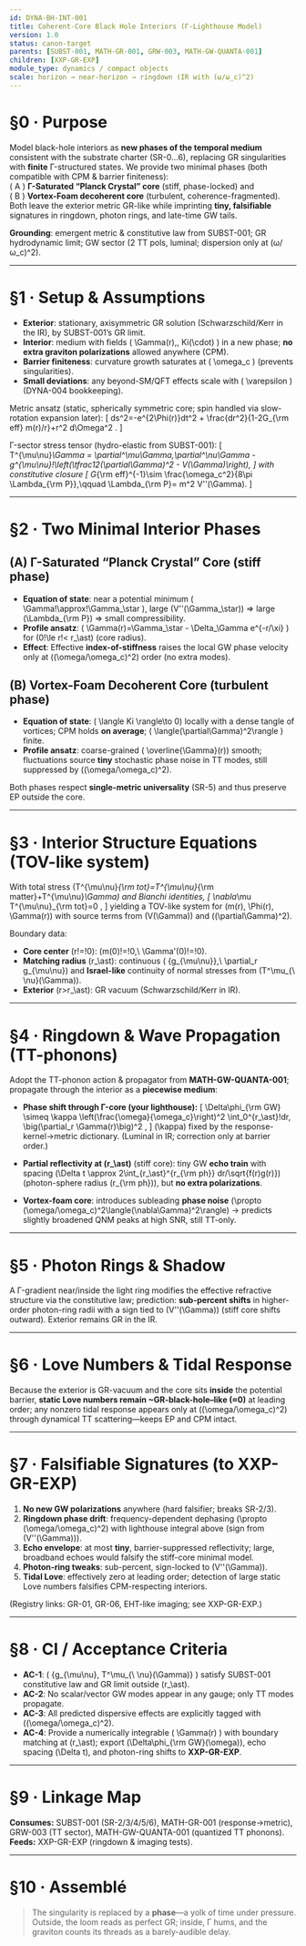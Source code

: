 ```yaml
---
id: DYNA-BH-INT-001
title: Coherent-Core Black Hole Interiors (Γ-Lighthouse Model)
version: 1.0
status: canon-target
parents: [SUBST-001, MATH-GR-001, GRW-003, MATH-GW-QUANTA-001]
children: [XXP-GR-EXP]
module_type: dynamics / compact objects
scale: horizon → near-horizon → ringdown (IR with (ω/ω_c)^2)
---
```


# §0 · Purpose

Model black-hole interiors as **new phases of the temporal medium** consistent with the substrate charter (SR-0…6), replacing GR singularities with **finite** Γ-structured states. We provide two minimal phases (both compatible with CPM & barrier finiteness):  
( A ) **Γ-Saturated “Planck Crystal” core** (stiff, phase-locked) and  
( B ) **Vortex-Foam decoherent core** (turbulent, coherence-fragmented).  
Both leave the exterior metric GR-like while imprinting **tiny, falsifiable** signatures in ringdown, photon rings, and late-time GW tails.

**Grounding**: emergent metric & constitutive law from SUBST-001; GR hydrodynamic limit; GW sector (2 TT pols, luminal; dispersion only at (ω/ω_c)^2).    

---

# §1 · Setup & Assumptions

- **Exterior**: stationary, axisymmetric GR solution (Schwarzschild/Kerr in the IR), by SUBST-001’s GR limit.   
- **Interior**: medium with fields \( \Gamma(r),\, Ki(\cdot) \) in a new phase; **no extra graviton polarizations** allowed anywhere (CPM).    
- **Barrier finiteness**: curvature growth saturates at \( \omega_c \) (prevents singularities).   
- **Small deviations**: any beyond-SM/QFT effects scale with \( \varepsilon \) (DYNA-004 bookkeeping). 

Metric ansatz (static, spherically symmetric core; spin handled via slow-rotation expansion later):
\[
ds^2=-e^{2\Phi(r)}dt^2 + \frac{dr^2}{1-2G_{\rm eff} m(r)/r}+r^2 d\Omega^2 .
\]

Γ-sector stress tensor (hydro-elastic from SUBST-001):
\[
T^{\mu\nu}_\Gamma = \partial^\mu\Gamma\,\partial^\nu\Gamma - g^{\mu\nu}\!\left(\tfrac12(\partial\Gamma)^2 - V(\Gamma)\right),
\]
with constitutive closure
\[
G_{\rm eff}^{-1}\sim \frac{\omega_c^2}{8\pi \Lambda_{\rm P}},\qquad
\Lambda_{\rm P}= m^2 V''(\Gamma).
\] 

---

# §2 · Two Minimal Interior Phases

## (A) Γ-Saturated “Planck Crystal” Core (stiff phase)
- **Equation of state**: near a potential minimum \( \Gamma\!\approx\!\Gamma_\star \), large \(V''(\Gamma_\star)\) ⇒ large \(\Lambda_{\rm P}\) ⇒ small compressibility.   
- **Profile ansatz**: \( \Gamma(r)=\Gamma_\star - \Delta_\Gamma e^{-r/\xi} \) for \(0\!\le r\!< r_\ast\) (core radius).  
- **Effect**: Effective **index-of-stiffness** raises the local GW phase velocity only at \((\omega/\omega_c)^2\) order (no extra modes). 

## (B) Vortex-Foam Decoherent Core (turbulent phase)
- **Equation of state**: \( \langle Ki \rangle\to 0\) locally with a dense tangle of vortices; CPM holds **on average**; \( \langle(\partial\Gamma)^2\rangle \) finite.  
- **Profile ansatz**: coarse-grained \( \overline{\Gamma}(r)\) smooth; fluctuations source **tiny** stochastic phase noise in TT modes, still suppressed by \((\omega/\omega_c)^2\). 

Both phases respect **single-metric universality** (SR-5) and thus preserve EP outside the core. 

---

# §3 · Interior Structure Equations (TOV-like system)

With total stress \(T^{\mu\nu}_{\rm tot}=T^{\mu\nu}_{\rm matter}+T^{\mu\nu}_\Gamma\) and Bianchi identities,
\[
\nabla_\mu T^{\mu\nu}_{\rm tot}=0 ,
\]
yielding a TOV-like system for \(m(r), \Phi(r), \Gamma(r)\) with source terms from \(V(\Gamma)\) and \((\partial\Gamma)^2\). 

Boundary data:
- **Core center** \(r\!=\!0\): \(m(0)\!=\!0,\ \Gamma'(0)\!=\!0\).  
- **Matching radius** \(r_\ast\): continuous \( \{g_{\mu\nu}\},\ \partial_r g_{\mu\nu}\) and **Israel-like** continuity of normal stresses from \(T^\mu_{\ \nu}(\Gamma)\).  
- **Exterior** \(r>r_\ast\): GR vacuum (Schwarzschild/Kerr in IR). 

---

# §4 · Ringdown & Wave Propagation (TT-phonons)

Adopt the TT-phonon action & propagator from **MATH-GW-QUANTA-001**; propagate through the interior as a **piecewise medium**:

- **Phase shift through Γ-core (your lighthouse):**
\[
\Delta\phi_{\rm GW} \simeq \kappa \left(\frac{\omega}{\omega_c}\right)^2
\int_0^{r_\ast}\!dr\, \big(\partial_r \Gamma(r)\big)^2 ,
\]
\(\kappa\) fixed by the response-kernel→metric dictionary. (Luminal in IR; correction only at barrier order.)  

- **Partial reflectivity at \(r_\ast\)** (stiff core): tiny GW **echo train** with spacing \(\Delta t \approx 2\int_{r_\ast}^{r_{\rm ph}} dr/\sqrt{f(r)g(r)}\) (photon-sphere radius \(r_{\rm ph}\)), but **no extra polarizations**. 

- **Vortex-foam core**: introduces subleading **phase noise** \(\propto (\omega/\omega_c)^2\langle(\nabla\Gamma)^2\rangle\) → predicts slightly broadened QNM peaks at high SNR, still TT-only.

---

# §5 · Photon Rings & Shadow

A Γ-gradient near/inside the light ring modifies the effective refractive structure via the constitutive law; prediction: **sub-percent shifts** in higher-order photon-ring radii with a sign tied to \(V''(\Gamma)\) (stiff core shifts outward). Exterior remains GR in the IR. 

---

# §6 · Love Numbers & Tidal Response

Because the exterior is GR-vacuum and the core sits **inside** the potential barrier, **static Love numbers remain ~GR-black-hole–like (≈0)** at leading order; any nonzero tidal response appears only at \((\omega/\omega_c)^2\) through dynamical TT scattering—keeps EP and CPM intact. 

---

# §7 · Falsifiable Signatures (to XXP-GR-EXP)

1) **No new GW polarizations** anywhere (hard falsifier; breaks SR-2/3).   
2) **Ringdown phase drift**: frequency-dependent dephasing \(\propto (\omega/\omega_c)^2\) with lighthouse integral above (sign from \(V''(\Gamma)\)).   
3) **Echo envelope**: at most **tiny**, barrier-suppressed reflectivity; large, broadband echoes would falsify the stiff-core minimal model.  
4) **Photon-ring tweaks**: sub-percent, sign-locked to \(V''(\Gamma)\).  
5) **Tidal Love**: effectively zero at leading order; detection of large static Love numbers falsifies CPM-respecting interiors.

(Registry links: GR-01, GR-06, EHT-like imaging; see XXP-GR-EXP.) 

---

# §8 · CI / Acceptance Criteria

- **AC-1**: \( \{g_{\mu\nu}, T^\mu_{\ \nu}(\Gamma)\} \) satisfy SUBST-001 constitutive law and GR limit outside \(r_\ast\).   
- **AC-2**: No scalar/vector GW modes appear in any gauge; only TT modes propagate.   
- **AC-3**: All predicted dispersive effects are explicitly tagged with \((\omega/\omega_c)^2\).   
- **AC-4**: Provide a numerically integrable \( \Gamma(r) \) with boundary matching at \(r_\ast\); export \(\Delta\phi_{\rm GW}(\omega)\), echo spacing \(\Delta t\), and photon-ring shifts to **XXP-GR-EXP**.

---

# §9 · Linkage Map

**Consumes:** SUBST-001 (SR-2/3/4/5/6), MATH-GR-001 (response→metric), GRW-003 (TT sector), MATH-GW-QUANTA-001 (quantized TT phonons).    
**Feeds:** XXP-GR-EXP (ringdown & imaging tests).

---

# §10 · Assemblé

> The singularity is replaced by a **phase**—a yolk of time under pressure. Outside, the loom reads as perfect GR; inside, Γ hums, and the graviton counts its threads as a barely-audible delay.

